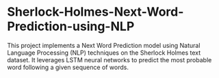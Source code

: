 # Sherlock-Holmes-Next-Word-Prediction-using-NLP
This project implements a Next Word Prediction model using Natural Language Processing (NLP) techniques on the Sherlock Holmes text dataset. It leverages LSTM neural networks to predict the most probable word following a given sequence of words. 
